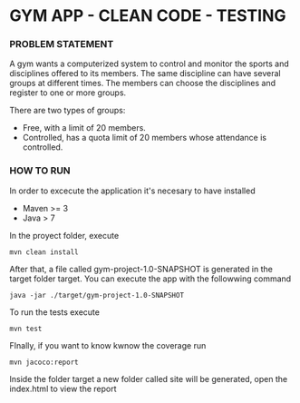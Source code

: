 # GYM APP - CLEAN CODE - TESTING
### PROBLEM STATEMENT

A gym wants a computerized system to control and monitor the sports and disciplines offered to its members.
The same discipline can have several groups at different times.
The members can choose the disciplines and register to one or more groups.

There are two types of groups:
- Free, with a limit of 20 members.
- Controlled, has a quota limit of 20 members whose attendance is controlled.

### HOW TO RUN
In order to excecute the application it's necesary to have installed
- Maven >= 3
- Java > 7

In the proyect folder, execute 
```
mvn clean install
```

After that, a file called gym-project-1.0-SNAPSHOT is generated in the target folder target. You can execute the app with the followwing command
```
java -jar ./target/gym-project-1.0-SNAPSHOT
```

To run the tests execute
```
mvn test
```

FInally, if you want to know kwnow the coverage run
```
mvn jacoco:report
```

Inside the folder target a new folder called site will be generated, open the index.html to view the report
